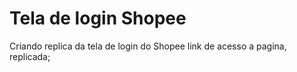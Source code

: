 # Tela de login Shopee
 Criando replica da tela de login do Shopee
link de acesso a pagina, replicada;
